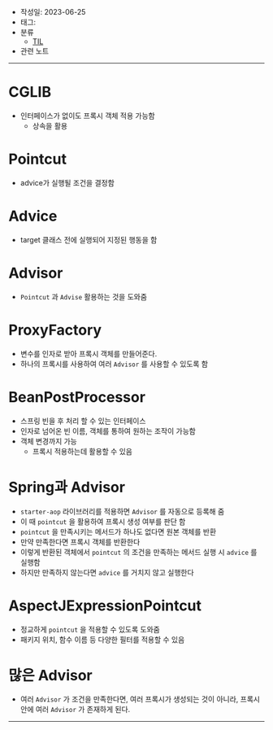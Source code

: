 - 작성일: 2023-06-25
- 태그: 
- 분류
    - [TIL](TIL.md)
- 관련 노트

---

# CGLIB

- 인터페이스가 없이도 프록시 객체 적용 가능함
    - 상속을 활용
    
# Pointcut

- advice가 실행될 조건을 결정함

# Advice

- target 클래스 전에 실행되어 지정된 행동을 함

# Advisor

- `Pointcut` 과 `Advise` 활용하는 것을 도와줌

# ProxyFactory

- 변수를 인자로 받아 프록시 객체를 만들어준다.
- 하나의 프록시를 사용하여 여러 `Advisor` 를 사용할 수 있도록 함

# BeanPostProcessor

- 스프링 빈을 후 처리 할 수 있는 인터페이스
- 인자로 넘어온 빈 이름, 객체를 통하여 원하는 조작이 가능함
- 객체 변경까지 가능
    - 프록시 적용하는데 활용할 수 있음

# Spring과 Advisor

- `starter-aop` 라이브러리를 적용하면 `Advisor` 를 자동으로 등록해 줌
- 이 때 `pointcut` 을 활용하여 프록시 생성 여부를 판단 함
- `pointcut` 을 만족시키는 메서드가 하나도 없다면 원본 객체를 반환
- 만약 만족한다면 프록시 객체를 반환한다
- 이렇게 반환된 객체에서 `pointcut` 의 조건을 만족하는 메서드 실행 시 `advice` 를 실행함
- 하지만 만족하지 않는다면 `advice` 를 거치지 않고 실행한다

# AspectJExpressionPointcut

- 정교하게 `pointcut` 을 적용할 수 있도록 도와줌
- 패키지 위치, 함수 이름 등 다양한 필터를 적용할 수 있음

# 많은 Advisor

- 여러 `Advisor` 가 조건을 만족한다면, 여러 프록시가 생성되는 것이 아니라, 프록시 안에 여러 `Advisor` 가 존재하게 된다.


---
